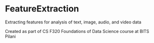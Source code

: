 # FeatureExtraction
Extracting features for analysis of text, image, audio, and video data

Created as part of CS F320 Foundations of Data Science course at BITS Pilani
